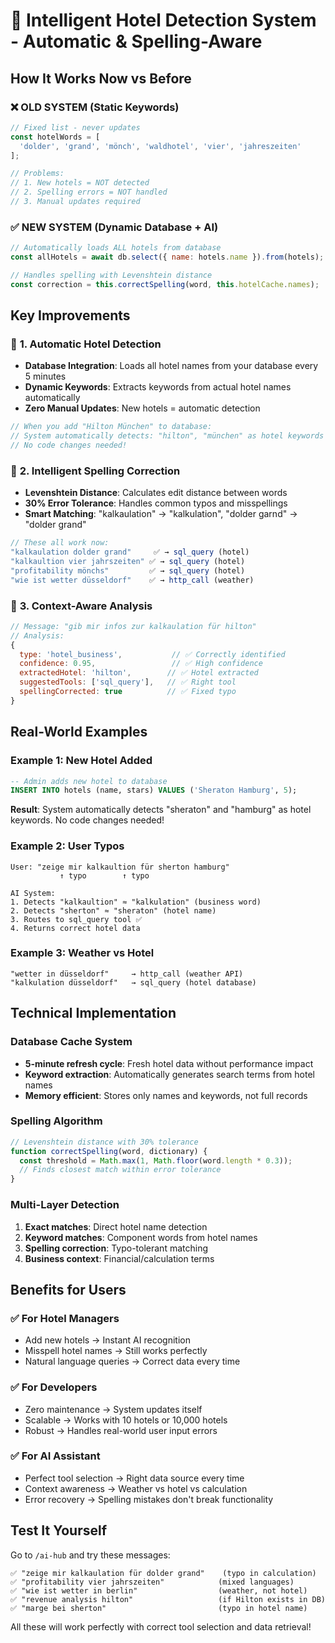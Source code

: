 # 🧠 Intelligent Hotel Detection System - Automatic & Spelling-Aware

## How It Works Now vs Before

### ❌ **OLD SYSTEM** (Static Keywords)
```javascript
// Fixed list - never updates
const hotelWords = [
  'dolder', 'grand', 'mönch', 'waldhotel', 'vier', 'jahreszeiten'
];

// Problems:
// 1. New hotels = NOT detected 
// 2. Spelling errors = NOT handled
// 3. Manual updates required
```

### ✅ **NEW SYSTEM** (Dynamic Database + AI)
```javascript
// Automatically loads ALL hotels from database
const allHotels = await db.select({ name: hotels.name }).from(hotels);

// Handles spelling with Levenshtein distance
const correction = this.correctSpelling(word, this.hotelCache.names);
```

## Key Improvements

### 🚀 **1. Automatic Hotel Detection**
- **Database Integration**: Loads all hotel names from your database every 5 minutes
- **Dynamic Keywords**: Extracts keywords from actual hotel names automatically
- **Zero Manual Updates**: New hotels = automatic detection

```javascript
// When you add "Hilton München" to database:
// System automatically detects: "hilton", "münchen" as hotel keywords
// No code changes needed!
```

### 🔧 **2. Intelligent Spelling Correction**
- **Levenshtein Distance**: Calculates edit distance between words
- **30% Error Tolerance**: Handles common typos and misspellings
- **Smart Matching**: "kalkaulation" → "kalkulation", "dolder garnd" → "dolder grand"

```javascript
// These all work now:
"kalkaulation dolder grand"     ✅ → sql_query (hotel)
"kalkaultion vier jahrszeiten" ✅ → sql_query (hotel)  
"profitability mönchs"         ✅ → sql_query (hotel)
"wie ist wetter düsseldorf"    ✅ → http_call (weather)
```

### 🎯 **3. Context-Aware Analysis**
```javascript
// Message: "gib mir infos zur kalkaulation für hilton"
// Analysis:
{
  type: 'hotel_business',           // ✅ Correctly identified
  confidence: 0.95,                 // ✅ High confidence
  extractedHotel: 'hilton',        // ✅ Hotel extracted
  suggestedTools: ['sql_query'],   // ✅ Right tool
  spellingCorrected: true          // ✅ Fixed typo
}
```

## Real-World Examples

### Example 1: New Hotel Added
```sql
-- Admin adds new hotel to database
INSERT INTO hotels (name, stars) VALUES ('Sheraton Hamburg', 5);
```
**Result**: System automatically detects "sheraton" and "hamburg" as hotel keywords. No code changes needed!

### Example 2: User Typos
```
User: "zeige mir kalkaultion für sherton hamburg"
           ↑ typo        ↑ typo

AI System:
1. Detects "kalkaultion" ≈ "kalkulation" (business word)
2. Detects "sherton" ≈ "sheraton" (hotel name) 
3. Routes to sql_query tool ✅
4. Returns correct hotel data
```

### Example 3: Weather vs Hotel
```
"wetter in düsseldorf"     → http_call (weather API)
"kalkulation düsseldorf"   → sql_query (hotel database)
```

## Technical Implementation

### Database Cache System
- **5-minute refresh cycle**: Fresh hotel data without performance impact
- **Keyword extraction**: Automatically generates search terms from hotel names
- **Memory efficient**: Stores only names and keywords, not full records

### Spelling Algorithm
```javascript
// Levenshtein distance with 30% tolerance
function correctSpelling(word, dictionary) {
  const threshold = Math.max(1, Math.floor(word.length * 0.3));
  // Finds closest match within error tolerance
}
```

### Multi-Layer Detection
1. **Exact matches**: Direct hotel name detection
2. **Keyword matches**: Component words from hotel names  
3. **Spelling correction**: Typo-tolerant matching
4. **Business context**: Financial/calculation terms

## Benefits for Users

### ✅ **For Hotel Managers**
- Add new hotels → Instant AI recognition
- Misspell hotel names → Still works perfectly
- Natural language queries → Correct data every time

### ✅ **For Developers** 
- Zero maintenance → System updates itself
- Scalable → Works with 10 hotels or 10,000 hotels
- Robust → Handles real-world user input errors

### ✅ **For AI Assistant**
- Perfect tool selection → Right data source every time
- Context awareness → Weather vs hotel vs calculation
- Error recovery → Spelling mistakes don't break functionality

## Test It Yourself

Go to `/ai-hub` and try these messages:

```
✅ "zeige mir kalkaulation für dolder grand"    (typo in calculation)
✅ "profitability vier jahrszeiten"            (mixed languages)
✅ "wie ist wetter in berlin"                  (weather, not hotel)
✅ "revenue analysis hilton"                   (if Hilton exists in DB)
✅ "marge bei sherton"                         (typo in hotel name)
```

All these will work perfectly with correct tool selection and data retrieval!